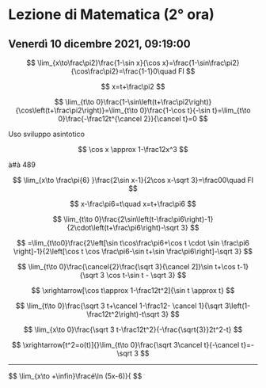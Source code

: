 # Lezione di Matematica (2° ora)
## Venerdì 10 dicembre 2021, 09:19:00



$$
\lim_{x\to\frac\pi2}\frac{1-\sin x}{\cos x}=\frac{1-\sin\frac\pi2}{\cos\frac\pi2}=\frac{1-1}0\quad FI
$$

$$
x=t+\frac\pi2
$$

$$
\lim_{t\to 0}\frac{1-\sin\left(t+\frac\pi2\right)}{\cos\left(t+\frac\pi2\right)}=\lim_{t\to 0}\frac{1-\cos t}{-\sin t}=\lim_{t\to 0}\frac{-\frac12t^{\cancel 2}}{\cancel t}=0
$$

Uso sviluppo asintotico


$$
\cos x \approx 1-\frac12x^3
$$

à#à 489 

$$
\lim_{x\to \frac\pi{6} }\frac{2\sin x-1}{2\cos x-\sqrt 3}=\frac00\quad FI
$$

$$
x-\frac\pi6=t\quad x=t+\frac\pi6
$$

$$
\lim_{t\to 0}\frac{2\sin\left(t-\frac\pi6\right)-1}{2\cdot\left(t+\frac\pi6\right)-\sqrt 3}
$$


$$
=\lim_{t\to0}\frac{2\left[\sin t\cos\frac\pi6+\cos t \cdot \sin \frac\pi6 \right]-1}{2\left[\cos t \cos \frac\pi6-\sin t+\sin \frac\pi6\right]-\sqrt 3}
$$


$$
\lim_{t\to 0}\frac{\cancel{2}\frac{\sqrt 3}{\cancel 2]}\sin t+\cos t-1}{\sqrt 3 \cos t-\sin t - \sqrt 3}
$$

$$
\xrightarrow[\cos t\approx 1-\frac12t^2]{\sin t \approx t}
$$


$$
\lim_{t\to 0}\frac{\sqrt 3 t+\cancel 1-\frac12- \cancel 1}{\sqrt 3\left(1-\frac12t^2\right)-t\sqrt 3}
$$

$$
\lim_{x\to 0}\frac{\sqrt 3 t-\frac12t^2}{-\frac{\sqrt{3}}2t^2-t}
$$


$$
\xrightarrow[t^2=o(t)]{}\lim_{t\to 0}\frac{\sqrt 3\cancel t}{-\cancel t}=-\sqrt 3
$$

---



$$
\lim_{x\to +\infin}\fracé\ln (5x-6)}{
$$



<!--stackedit_data:
eyJoaXN0b3J5IjpbLTQzNTI0Mzc3M119
-->